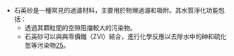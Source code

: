 - 石英砂是一種常見的過濾材料，主要用於物理過濾和吸附。其水質淨化功能包括：
	- 透過其顆粒間的空隙阻擋較大的污染物。
	- 石英砂可以與與零價鐵（ZVI）結合，進行化學反應以去除水中的砷和硫化氫等污染物[2](https://www.semanticscholar.org/paper/5cc2b896f79fec0a54e1250f9ddf24a54d92a0d9)[5](https://www.semanticscholar.org/paper/836d771b12b3bef3f442026683dd0dac8e9fe26c)。